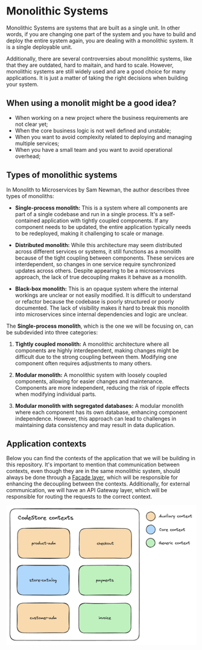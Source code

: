 # Monolithic Systems 
 
Monolithic Systems are systems that are built as a single unit. In other words, if you are changing one part of the system and you have to build and deploy the entire system again, you are dealing with a monolithic system. It is a single deployable unit.

Additionally, there are several controversies about monolithic systems, like that they are outdated, hard to maitain, and hard to scale. However, monolithic systems are still widely used and are a good choice for many applications. It is just a matter of taking the right decisions when building your system.

## When using a monolit might be a good idea?

- When working on a new project where the business requirements are not clear yet;
- When the core business logic is not well defined and unstable;
- When you want to avoid complexity related to deploying and managing multiple services;
- When you have a small team and you want to avoid operational overhead;

## Types of monolithic systems

In Monolith to Microservices by Sam Newman, the author describes three types of monoliths:

- **Single-process monolith:** This is a system where all components are part of a single codebase and run in a single process. It's a self-contained application with tightly coupled components. If any component needs to be updated, the entire application typically needs to be redeployed, making it challenging to scale or manage.

- **Distributed monolith:** While this architecture may seem distributed across different services or systems, it still functions as a monolith because of the tight coupling between components. These services are interdependent, so changes in one service require synchronized updates across others. Despite appearing to be a microservices approach, the lack of true decoupling makes it behave as a monolith.

- **Black-box monolith:** This is an opaque system where the internal workings are unclear or not easily modified. It is difficult to understand or refactor because the codebase is poorly structured or poorly documented. The lack of visibility makes it hard to break this monolith into microservices since internal dependencies and logic are unclear.

The **Single-process monolith**, which is the one we will be focusing on, can be subdevided into three categories: 

1. **Tightly coupled monolith:** A monolithic architecture where all components are highly interdependent, making changes might be difficult due to the strong coupling between them. Modifying one component often requires adjustments to many others.

2. **Modular monolith:** A monolithic system with loosely coupled components, allowing for easier changes and maintenance. Components are more independent, reducing the risk of ripple effects when modifying individual parts.

3. **Modular monolith with segregated databases:** A modular monolith where each component has its own database, enhancing component independence. However, this approach can lead to challenges in maintaining data consistency and may result in data duplication.

## Application contexts

Below you can find the contexts of the application that we will be building in this repository. It's important to mention that communication between contexts, even though they are in the same monolithic system, should always be done through a [Facade layer](https://refactoring.guru/design-patterns/facade), which will be responsible for enhancing the decoupling between the contexts. Additionally, for external communication, we will have an API Gateway layer, which will be responsible for routing the requests to the correct context.

![Application Contexts](./docs/images/contexts.png)
